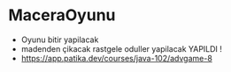 # MaceraOyunu
* Oyunu bitir yapilacak
* madenden çikacak rastgele oduller yapilacak  YAPILDI !
* https://app.patika.dev/courses/java-102/advgame-8